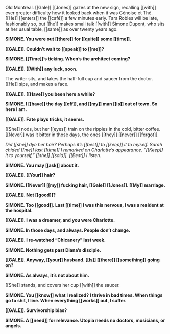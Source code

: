 Old Montreal. [[Gale]] [[Jones]] gazes at the new sign, recalling [[with]] ever greater difficulty how it looked back when it was Génoise et Thé. [[He]] [[enters]] the [[café]] a few minutes early. Tara Robles will be late, fashionably so, but [[he]] makes small talk [[with]] Simone Dupont, who sits at her usual table, [[same]] as over twenty years ago.

**SIMONE. You were out [[there]] for [[quite]] some [[time]].**

**[[GALE]]. Couldn’t wait to [[speak]] to [[me]]?**

**SIMONE. [[Time]]’s ticking. When’s the architect coming?**

**[[GALE]]. [[With]] any luck, soon.**

The writer sits, and takes the half-full cup and saucer from the doctor. [[He]] sips, and makes a face.

**[[GALE]]. [[Have]] you been here a while?**

**SIMONE. I [[have]] the day [[off]], and [[my]] man [[is]] out of town. So here I am.**

**[[GALE]]. Fate plays tricks, it seems.**

[[She]] nods, but her [[eyes]] train on the ripples in the cold, bitter coffee. [[Never]] was it bitter in those days, the ones [[they]] [[never]] [[forgot]].

_Did [[she]] dye her hair? Perhaps it’s [[best]] to [[keep]] it to myself. Sarah chided [[me]] last [[time]] I remarked on Charlotte’s appearance. “[[Keep]] it to yourself,” [[she]] [[said]]. [[Best]] I listen._

**SIMONE. You may [[ask]] about it.**

**[[GALE]]. [[Your]] hair?**

**SIMONE. [[Never]] [[my]] fucking hair, [[Gale]] [[Jones]]. [[My]] marriage.**

**[[GALE]]. Not [[good]]?**

**SIMONE. Too [[good]]. Last [[time]] I was this nervous, I was a resident at the hospital.**

**[[GALE]]. I was a dreamer, and you were Charlotte.**

**SIMONE. In those days, and always. People don’t change.**

**[[GALE]]. I re-watched “Chicanery” last week.**

**SIMONE. Nothing gets past Diana’s disciple.**

**[[GALE]]. Anyway, [[your]] husband. [[Is]] [[there]] [[something]] going on?**

**SIMONE. As always, it’s not about him.**

[[She]] stands, and covers her cup [[with]] the saucer.

**SIMONE. You [[know]] what I realized? I thrive in bad times. When things go to shit, I live. When everything [[works]] out, I suffer.**

**[[GALE]]. Survivorship bias?**

**SIMONE. A [[need]] for relevance. Utopia needs no doctors, musicians, or angels.**

